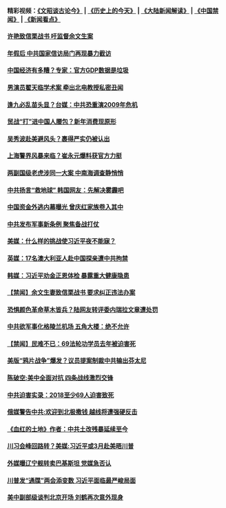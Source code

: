 #### 精彩视频：[《文昭谈古论今》](http://45.76.195.252/wenzhao) | [《历史上的今天》](http://45.76.195.252/today-in-history) | [《大陆新闻解读》](http://45.76.195.252/ntdtv-comedy) | [《中国禁闻》](http://45.76.195.252/ntdtv-news) | [《新闻看点》](http://45.76.195.252/news-insight) 

 #### [许艳致信栗战书 吁监督余文生案](../pages/prog204/a102510184.md?t=02121831?t=02121531?t=02121234) 

#### [年假后 中共国家信访局门再现暴力截访](../pages/prog204/a102510156.md?t=02121831?t=02121531?t=02121234) 


#### [中国经济有多糟？专家：官方GDP数据是垃圾](../pages/prog204/a102510141.md?t=02121831?t=02121531?t=02121234) 

#### [男演员翟天临学术案 牵出北电教授私密丑闻](../pages/prog204/a102510116.md?t=02121831?t=02121531?t=02121234) 

#### [逢九必乱苗头显？台媒：中共恐重演2009年危机](../pages/prog204/a102510084.md?t=02121831?t=02121531?t=02121234) 

#### [贸战“打”进中国人腰包？新年消费现原形](../pages/prog204/a102510057.md?t=02121831?t=02121531?t=02121234) 

#### [吴秀波赴美避风头？裹得严实仍被认出](../pages/prog204/a102510050.md?t=02121831?t=02121531?t=02121234) 

#### [上海警界风暴来临？崔永元爆料获官方力挺](../pages/prog204/a102510022.md?t=02121831?t=02121531?t=02121234) 

#### [两副国级老虎涉同一大案  中南海调查静悄悄](../pages/prog204/a102509963.md?t=02121831?t=02121531?t=02121234) 

#### [中共扬言“救地球” 韩国网友：先解决雾霾吧](../pages/prog204/a102509948.md?t=02121831?t=02121531?t=02121234) 

#### [中国资金外逃内幕曝光 曾庆红家族卷入其中](../pages/prog204/a102509946.md?t=02121831?t=02121531?t=02121234) 


#### [中共发布军事新条例 聚焦备战打仗](../pages/prog204/a102509806.md?t=02121831?t=02121531?t=02121234) 

#### [美媒：什么样的挑战使习近平夜不能寐？](../pages/prog204/a102509735.md?t=02121831?t=02121531?t=02121234) 

#### [英媒：17名澳大利亚人赴中国探亲遭中共拘禁](../pages/prog204/a102509682.md?t=02121831?t=02121531?t=02121234) 

#### [韩媒：习近平劝金正恩体检 暴露重大健康隐患](../pages/prog204/a102509658.md?t=02121831?t=02121531?t=02121234) 

#### [【禁闻】余文生妻致信栗战书 要求纠正违法办案](../pages/prog204/a102509613.md?t=02121831?t=02121531?t=02121234) 

#### [恐惧颜色革命草木皆兵？陆网友转评委内瑞拉文章遭处罚](../pages/prog204/a102509564.md?t=02121831?t=02121531?t=02121234) 

#### [中共欲军事化格陵兰机场 五角大楼：绝不允许](../pages/prog204/a102509569.md?t=02121831?t=02121531?t=02121234) 

#### [【禁闻】民难不已：69法轮功学员去年被迫害死](../pages/prog204/a102509530.md?t=02121831?t=02121531?t=02121234) 

#### [美版“鸦片战争”爆发？议员提案制裁中共输出芬太尼](../pages/prog204/a102509505.md?t=02121831?t=02121531?t=02121234) 

#### [陈破空:美中全面对抗 四条战线激烈交锋](../pages/prog204/a102509536.md?t=02121831?t=02121531?t=02121234) 

#### [中共迫害实录：2018至少69人迫害致死](../pages/prog204/a102509493.md?t=02121831?t=02121531?t=02121234) 

#### [俄媒警告中共:欢迎到北极撒钱 越线将遭强硬反击](../pages/prog204/a102509443.md?t=02121831?t=02121531?t=02121234) 

#### [《血红的土地》作者：中共土改残暴延续至今](../pages/prog204/a102509442.md?t=02121831?t=02121531?t=02121234) 

#### [川习会峰回路转？美媒:习近平或3月赴美晤川普](../pages/prog204/a102509404.md?t=02121831?t=02121531?t=02121234) 

#### [外媒曝辽宁舰转卖巴基斯坦 党媒急否认](../pages/prog204/a102509399.md?t=02121831?t=02121531?t=02121234) 

#### [川普发“通牒”两会添变数 习近平面临最严峻局面](../pages/prog204/a102509007.md?t=02121831?t=02121531?t=02121234) 

#### [美中副部级谈判北京开场 刘鹤再次意外现身](../pages/prog204/a102509345.md?t=02121831?t=02121531?t=02121234) 

